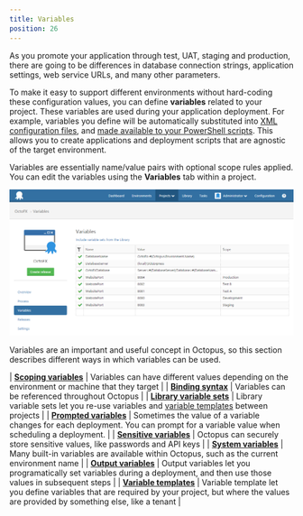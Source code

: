 ```yaml
---
title: Variables
position: 26
---
```


As you promote your application through test, UAT, staging and production, there are going to be differences in database connection strings, application settings, web service URLs, and many other parameters.

To make it easy to support different environments without hard-coding these configuration values, you can define **variables** related to your project. These variables are used during your application deployment. For example, variables you define will be automatically substituted into [XML configuration files](/docs/deploying-applications/configuration-files/index.md), and [made available to your PowerShell scripts](/docs/deploying-applications/custom-scripts/index.md). This allows you to create applications and deployment scripts that are agnostic of the target environment.

Variables are essentially name/value pairs with optional scope rules applied. You can edit the variables using the **Variables** tab within a project.

![](/docs/images/3048089/3278302.png "width=500")

Variables are an important and useful concept in Octopus, so this section describes different ways in which variables can be used.

| **[Scoping variables](/docs/deploying-applications/variables/scoping-variables.md)** | Variables can have different values depending on the environment or machine that they target |
| **[Binding syntax](/docs/deploying-applications/variables/binding-syntax.md)** | Variables can be referenced throughout Octopus |
| **[Library variable sets](/docs/deploying-applications/variables/library-variable-sets.md)** | Library variable sets let you re-use variables and [variable templates](/docs/deploying-applications/variables/variable-templates.md) between projects |
| **[Prompted variables](/docs/deploying-applications/variables/prompted-variables.md)** | Sometimes the value of a variable changes for each deployment. You can prompt for a variable value when scheduling a deployment. |
| **[Sensitive variables](/docs/deploying-applications/variables/sensitive-variables.md)** | Octopus can securely store sensitive values, like passwords and API keys |
| **[System variables](/docs/deploying-applications/variables/system-variables.md)** | Many built-in variables are available within Octopus, such as the current environment name |
| **[Output variables](/docs/deploying-applications/variables/output-variables.md)** | Output variables let you programatically set variables during a deployment, and then use those values in subsequent steps |
| **[Variable templates](/docs/deploying-applications/variables/variable-templates.md)** | Variable template let you define variables that are required by your project, but where the values are provided by something else, like a tenant |
